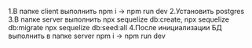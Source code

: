 1.В папке client выполнить npm i -> npm run dev
2.Установить postgres
3.В папке server выполнить npx sequelize db:create,
npx sequelize db:migrate
npx sequelize db:seed:all
4.После инициализации БД выполнить в папке server npm i -> npm run dev
